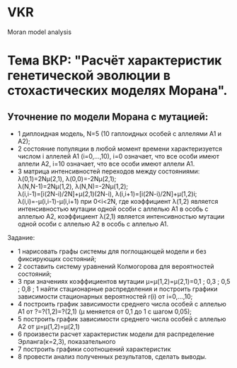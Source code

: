 # VKR
Moran model analysis

Тема ВКР:
"Расчёт характеристик генетической эволюции в стохастических моделях Морана".
=====================

Уточнение по модели Морана с мутацией:
-----------------------------------
* 1 диплоидная модель, N=5 (10 гаплоидных особей c аллелями A1 и A2);
* 2 состояние популяции в любой момент времени характеризуется
числом i аллелей A1 (i=0,...,10),
i=0 означает, что все особи имеют аллели A2,
i=10 означает, что все особи имеют аллели A1.
* 3 матрица интенсивностей переходов между состояниями:  
λ(0,1)=2Nμ(2,1), λ(0,0)=-2Nμ(2,1);  
λ(N,N-1)=2Nμ(1,2), λ(N,N)=-2Nμ(1,2);  
λ(i,i-1)=[i(2N-i)/2N]+μ(2,1)(2N-i), λ(i,i+1)=[i(2N-i)/2N]+μ(1,2)i;  
λ(i,i)=-μ(i,i-1)-μ(i,i+1) при 0<i<2N, где коэффициент λ(1,2) является интенсивностью мутации одной особи с аллелью A1 в особь с аллелью A2,
коэффициент λ(2,1) является интенсивностью мутации одной особи с аллелью A2 в особь с аллелью A1.

Задание:
* 1 нарисовать графы системы для поглощающей модели и без фиксирующих состояний;
* 2 составить систему уравнений Колмогорова для вероятностей состояний;
* 3 при значениях коэффициентов мутации μ=μ(1,2)=μ(2,1)=0,1 ; 0,3 ; 0,5 ; 0,8 ; 1
найти стационарные распределения и построить графики зависимости стационарных вероятностей r(i) от i=0,...,10;
* 4 построить график зависимости среднего числа
особей c аллелью A1 от ?=?(1,2)=?(2,1) (μ меняется от 0,1 до 1 с шагом 0,05);
* 5 построить график зависимости среднего числа особей c аллелью A2 от μ=μ(1,2)=μ(2,1)
* 6 произвести расчет характеристик модели для распределение Эрланга(к=2,3), показательного
* 7 построить графики соотношений характеристик
* 8 провести анализ полученных результатов, сделать выводы.
